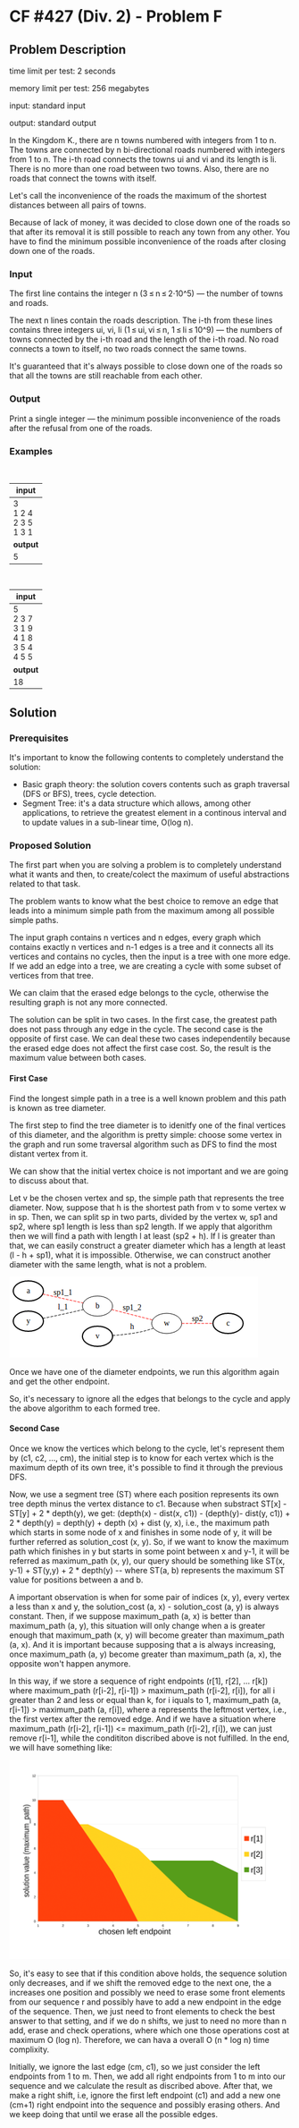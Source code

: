 # CF #427 (Div. 2) - Problem F

## Problem Description 

time limit per test: 2 seconds

memory limit per test: 256 megabytes

input: standard input

output: standard output

In the Kingdom K., there are n towns numbered with integers from 1 to n. The towns are connected by n bi-directional roads numbered with integers from 1 to n. The i-th road connects the towns ui and vi and its length is li. There is no more than one road between two towns. Also, there are no roads that connect the towns with itself.

Let's call the inconvenience of the roads the maximum of the shortest distances between all pairs of towns.

Because of lack of money, it was decided to close down one of the roads so that after its removal it is still possible to reach any town from any other. You have to find the minimum possible inconvenience of the roads after closing down one of the roads.

### Input

The first line contains the integer n (3 ≤ n ≤ 2·10^5) — the number of towns and roads.

The next n lines contain the roads description. The i-th from these lines contains three integers ui, vi, li (1 ≤ ui, vi ≤ n, 1 ≤ li ≤ 10^9) — the numbers of towns connected by the i-th road and the length of the i-th road. No road connects a town to itself, no two roads connect the same towns.

It's guaranteed that it's always possible to close down one of the roads so that all the towns are still reachable from each other.

### Output
Print a single integer — the minimum possible inconvenience of the roads after the refusal from one of the roads.

### Examples
<br/>

| input | 
| --- |
| 3 <br/> 1 2 4 <br/> 2 3 5 <br/> 1 3 1 <br/> |
| **output** |
| 5 |

<br/>

| input | 
| --- |
| 5 <br/> 2 3 7 <br/> 3 1 9 <br/> 4 1 8 <br/> 3 5 4 <br/> 4 5 5 |
| **output** |
| 18 |

## Solution

### Prerequisites

It's important to know the following contents to completely understand the solution:

* Basic graph theory: the solution covers contents such as graph traversal (DFS or BFS), trees, cycle detection.
* Segment Tree: it's a data structure which allows, among other applications, to retrieve the greatest element in a continous interval and to update values in a sub-linear time, O(log n).

### Proposed Solution

The first part when you are solving a problem is to completely understand what it wants and then, to create/colect the maximum of useful abstractions related to that task.

The problem wants to know what the best choice to remove an edge that leads into a minimum simple path from the maximum among all possible simple paths.

The input graph contains n vertices and n edges, every graph which contains exactly n vertices and n-1 edges is a tree and it connects all its vertices and contains no cycles, then the input is a tree with one more edge. If we add an edge into a tree, we are creating a cycle with some subset of vertices from that tree.

We can claim that the erased edge belongs to the cycle, otherwise the resulting graph is not any more connected. 

The solution can be split in two cases. In the first case, the greatest path does not pass through any edge in the cycle. The second case is the opposite of first case. We can deal these two cases independentily because the erased edge does not affect the first case cost. So, the result is the maximum value between both cases.

#### First Case 

Find the longest simple path in a tree is a well known problem and this path is known as tree diameter.

The first step to find the tree diameter is to idenitfy one of the final vertices of this diameter, and the algorithm is pretty simple: choose some vertex in the graph and run some traversal algorithm such as DFS to find the most distant vertex from it.

We can show that the initial vertex choice is not important and we are going to discuss about that.

Let v be the chosen vertex and sp, the simple path that represents the tree diameter. Now, suppose that h is the shortest path from v to some vertex w in sp. Then, we can split sp in two parts, divided by the vertex w, sp1 and sp2, where sp1 length is less than sp2 length. If we apply that algorithm then we will find a path with length l at least (sp2 + h). If l is greater than that, we can easily construct a greater diameter which has a length at least (l - h + sp1), what it is impossible. Otherwise, we can construct another diameter with the same length, what is not a problem. 

![tree example](images/graph-first-case.png?raw=true "Tree Example")

Once we have one of the diameter endpoints, we run this algorithm again and get the other endpoint.

So, it's necessary to ignore all the edges that belongs to the cycle and apply the above algorithm to each formed tree.

#### Second Case 

Once we know the vertices which belong to the cycle, let's represent them by (c1, c2, ..., cm), the initial step is to know for each vertex which is the maximum depth of its own tree, it's possible to find it through the previous DFS.

Now, we use a segment tree (ST) where each position represents its own tree depth minus the vertex distance to c1. Because when substract ST[x] - ST[y] + 2 * depth(y), we get: (depth(x) - dist(x, c1)) - (depth(y)- dist(y, c1)) + 2 * depth(y) = depth(y) + depth (x) + dist (y, x), i.e., the maximum path which starts in some node of x and finishes in some node of y, it will be further referred as solution_cost (x, y). So, if we want to know the maximum path which finishes in y but starts in some point between x and y-1, it will be referred as maximum_path (x, y), our query should be something like ST(x, y-1) + ST(y,y) + 2 * depth(y) -- where ST(a, b) represents the maximum ST value for positions between a and b.

A important observation is when for some pair of indices (x, y), every vertex a less than x and y, the solution_cost (a, x) - solution_cost (a, y) is always constant. Then, if we suppose maximum_path (a, x) is better than maximum_path (a, y), this situation will only change when a is greater enough that maximum_path (x, y) will become greater than maximum_path (a, x). And it is important because supposing that a is always increasing, once maximum_path (a, y) become greater than maximum_path (a, x), the opposite won't happen anymore.

In this way, if we store a sequence of right endpoints (r[1], r[2], ... r[k]) where maximum_path (r[i-2], r[i-1]) > maximum_path (r[i-2], r[i]), for all i greater than 2 and less or equal than k, for i iquals to 1, maximum_path (a, r[i-1]) > maximum_path (a, r[i]), where a represents the leftmost vertex, i.e., the first vertex after the removed edge. And if we have a situation where maximum_path (r[i-2], r[i-1]) <= maximum_path (r[i-2], r[i]), we can just remove r[i-1], while the condititon discribed above is not fulfilled. In the end, we will have something like:

![Invariant example](images/chart.png?raw=true "Invariant example")

So, it's easy to see that if this condition above holds, the sequence solution only decreases, and if we shift the removed edge to the next one, the a increases one position and possibly we need to erase some front elements from our sequence r and possibly have to add a new endpoint in the edge of the sequence. Then, we just need to front elements to check the best answer to that setting, and if we do n shifts, we just to need no more than n add, erase and check operations, where which one those operations cost at maximum O (log n). Therefore, we can hava a overall O (n * log n) time complixity.

Initially, we ignore the last edge (cm, c1), so we just consider the left endpoints from 1 to m. Then, we add all right endpoints from 1 to m into our sequence and we calculate the result as discribed above. After that, we make a right shift, i.e, ignore the first left endpoint (c1) and add a new one (cm+1) right endpoint into the sequence and possibly erasing others. And we keep doing that until we erase all the possible edges.